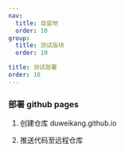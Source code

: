```yaml
---
nav:
  title: 自留地
  order: 10
group:
  title: 测试版块
  order: 10

title: 测试部署
order: 10
---
```


### 部署 github pages

1. 创建仓库 duweikang.github.io

2. 推送代码至远程仓库
